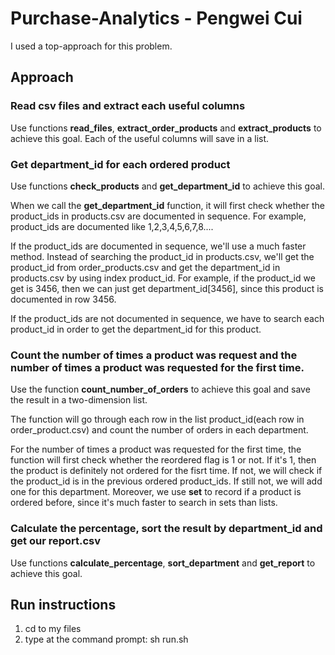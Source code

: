 # Purchase-Analytics - Pengwei Cui

I used a top-approach for this problem.


## Approach

### Read csv files and extract each useful columns

Use functions **read_files**, **extract_order_products** and **extract_products** to achieve this goal.
Each of the useful columns will save in a list.

### Get department_id for each ordered product

Use functions **check_products** and **get_department_id** to achieve this goal.

When we call the **get_department_id** function, it will first check whether the product_ids in products.csv are documented in sequence. For example, product_ids are documented like 1,2,3,4,5,6,7,8....

If the product_ids are documented in sequence, we'll use a much faster method. Instead of searching the product_id in products.csv, we'll get the product_id from order_products.csv and get the department_id in products.csv by using index product_id. For example, if the product_id we get is 3456, then we can just get department_id[3456], since this product is documented in row 3456.

If the product_ids are not documented in sequence, we have to search each product_id in order to get the department_id for this product.

### Count the number of times a product was request and the number of times a product was requested for the first time.

Use the function **count_number_of_orders** to achieve this goal and save the result in a two-dimension list.

The function will go through each row in the list product_id(each row in order_product.csv) and count the number of orders in each department.

For the number of times a product was requested for the first time, the function will first check whether the reordered flag is 1 or not. If it's 1, then the product is definitely not ordered for the fisrt time. If not, we will check if the product_id is in the previous ordered product_ids. If still not, we will add one for this department. Moreover, we use **set** to record if a product is ordered before, since it's much faster to search in sets than lists.

### Calculate the percentage, sort the result by department_id and get our report.csv

Use functions **calculate_percentage**, **sort_department** and **get_report** to achieve this goal.


## Run instructions

1) cd to my files
2) type at the command prompt: sh run.sh

